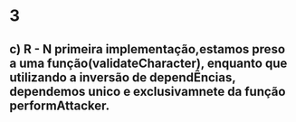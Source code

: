 # 3 

## c) R - N primeira implementação,estamos preso a uma função(validateCharacter), enquanto que utilizando a inversão de dependÊncias, dependemos unico e exclusivamnete da função performAttacker.